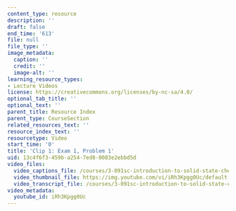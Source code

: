 ```yaml
---
content_type: resource
description: ''
draft: false
end_time: '613'
file: null
file_type: ''
image_metadata:
  caption: ''
  credit: ''
  image-alt: ''
learning_resource_types:
- Lecture Videos
license: https://creativecommons.org/licenses/by-nc-sa/4.0/
optional_tab_title: ''
optional_text: ''
parent_title: Resource Index
parent_type: CourseSection
related_resources_text: ''
resource_index_text: ''
resourcetype: Video
start_time: '0'
title: 'Clip 1: Exam 1, Problem 1'
uid: 13c4f6f3-459b-a254-7ed8-0083e2ebbd5d
video_files:
  video_captions_file: /courses/3-091sc-introduction-to-solid-state-chemistry-fall-2010/200397c2f3f05a56a9367d50d7d0daf5_iRh3Kpgg0Uc.vtt
  video_thumbnail_file: https://img.youtube.com/vi/iRh3Kpgg0Uc/default.jpg
  video_transcript_file: /courses/3-091sc-introduction-to-solid-state-chemistry-fall-2010/b647a5a28f0c4fb4184e0805a74a2218_iRh3Kpgg0Uc.pdf
video_metadata:
  youtube_id: iRh3Kpgg0Uc
---
```

